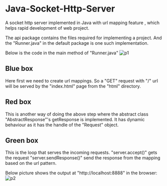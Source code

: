 # Java-Socket-Http-Server
A socket http server implemented in Java with url mapping feature , which helps rapid development of web project.

The api package contains the files required for implementing a project. And the "Runner.java" in the default package is one such implementation.

Below is the code in the main method of "Runner.java"
![p1](https://user-images.githubusercontent.com/20777854/40559964-25868914-6076-11e8-93f3-bbeaf21b3683.png)

## Blue box
Here first we need to create url mappings. So a "GET" request with "/" url will be served by the "index.html" page from the "html" directory.

## Red box
This is another way of doing the above step where the abstract class "AbstractResponse"'s getResponse is implemented. It has dynamic behaviour as it has the handle of the "Request" object. 

## Green box
This is the loop that serves the incoming requests.
"server.accept()" gets the request
"server.sendResponse()" send the response from the mapping based on the url pattern.

Below picture shows the output at "http://localhost:8888" in the browser:
![p2](https://user-images.githubusercontent.com/20777854/40560814-c76a1e1a-6078-11e8-821c-a2344e2ff445.png)

